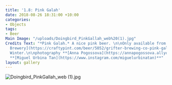 ```yaml
---
title: '1.8: Pink Galah'
date: 2018-08-26 18:31:00 +10:00
categories:
- Objects
tags:
- Beer
Main Image: "/uploads/Doingbird_PinkGallah_web%20(1).jpg"
Credits Text: "*Pink Galah.* A nice pink beer. \n\nOnly available from the **[Grifter
  Brewery](https://craftypint.com/beer/5052/grifter-brewing-co-pink-galah)** during
  Winter.\n\nphotography **[Anna Pogossova](https://annapogossova.allyou.net/)** styling
  **[Miguel Urbina Tan](https://www.instagram.com/miguelurbinatan)**"
layout: gallery
---
```


![Doingbird_PinkGallah_web (1).jpg](/uploads/Doingbird_PinkGallah_web%20(1).jpg)